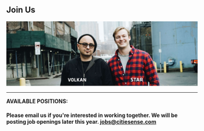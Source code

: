 ## Join Us 

[<img src="https://github.com/citiesense/docs/blob/master/images/Volkan%20and%20star%202.png?raw=true" class="img-responsive" />](https://youtu.be/u31hUZWyzjE)
__________

**AVAILABLE POSITIONS:**

#### Please email us if you're interested in working together. We will be posting job openings later this year. [jobs@citiesense.com](mailto:jobs@citiesense.com)
